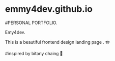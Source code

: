 # emmy4dev.github.io

#PERSONAL PORTFOLIO.

Emy4dev.

This is a beautiful frontend design landing page . 🪗

#inspired by bitany chaing 🥈
